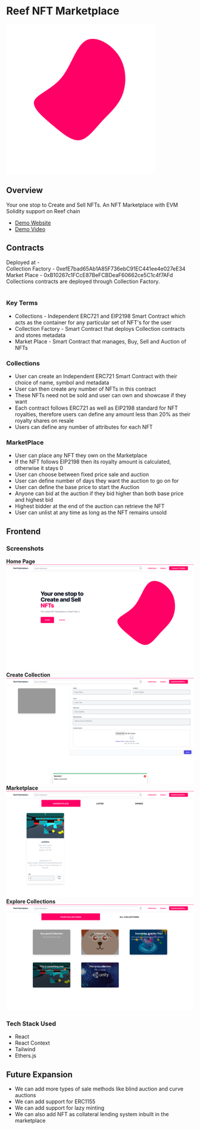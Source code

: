 # Reef NFT Marketplace

![Logo](./Assets/logo.svg)

## Overview

Your one stop to Create and Sell NFTs. An NFT Marketplace with EVM Solidity support on Reef chain
<br/>

- [Demo Website](https://reef-marketplace-7236e.web.app/)
- [Demo Video](https://youtu.be/XmqtBVTvjIU)

## Contracts

Deployed at - <br>
Collection Factory - 0xefE7bad65Ab1A85F736ebC91EC441ee4e027eE34 <br>
Market Place - 0xB10267c1FCcE87BeFCBDeaF60662ce5C1c4f7AFd <br>
Collections contracts are deployed through Collection Factory. <br><br>

### Key Terms

- Collections - Independent ERC721 and EIP2198 Smart Contract which acts as the container for any particular set of NFT's for the user
- Collection Factory - Smart Contract that deploys Collection contracts and stores metadata
- Market Place - Smart Contract that manages, Buy, Sell and Auction of NFTs
  <br>

### Collections

- User can create an Independent ERC721 Smart Contract with their choice of name, symbol and metadata
- User can then create any number of NFTs in this contract
- These NFTs need not be sold and user can own and showcase if they want
- Each contract follows ERC721 as well as EIP2198 standard for NFT royalties, therefore users can define any amount less than 20% as their royalty shares on resale
- Users can define any number of attributes for each NFT

### MarketPlace

- User can place any NFT they own on the Marketplace
- If the NFT follows EIP2198 then its royalty amount is calculated, otherwise it stays 0
- User can choose between fixed price sale and auction
- User can define number of days they want the auction to go on for
- User can define the base price to start the Auction
- Anyone can bid at the auction if they bid higher than both base price and highest bid
- Highest bidder at the end of the auction can retrieve the NFT
- User can unlist at any time as long as the NFT remains unsold

## Frontend

### Screenshots

<b>Home Page</b>
![Home Page](./Assets/homepage.png)
<b>Create Collection</b>
![Create Collection](./Assets/createCollections.png)
<b>Marketplace</b>
![Marketplace](./Assets/marketplace.png)
<b>Explore Collections</b>
![Explore Collections](./Assets/viewCollections.png)

### Tech Stack Used

- React
- React Context
- Tailwind
- Ethers.js

## Future Expansion

- We can add more types of sale methods like blind auction and curve auctions
- We can add support for ERC1155
- We can add support for lazy minting
- We can also add NFT as collateral lending system inbuilt in the marketplace
